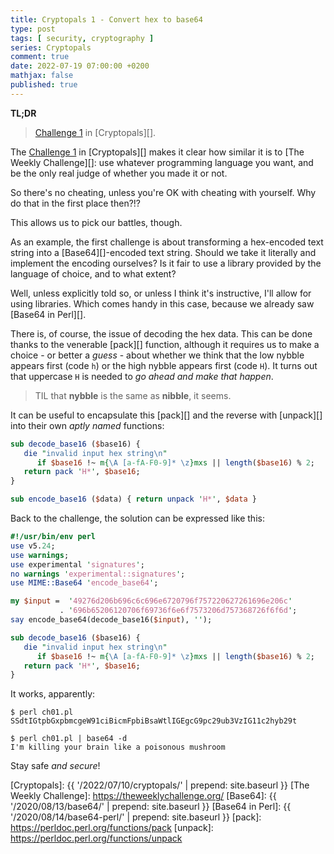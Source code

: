 ```yaml
---
title: Cryptopals 1 - Convert hex to base64
type: post
tags: [ security, cryptography ]
series: Cryptopals
comment: true
date: 2022-07-19 07:00:00 +0200
mathjax: false
published: true
---
```


**TL;DR**

> [Challenge 1][] in [Cryptopals][].

The [Challenge 1][] in [Cryptopals][] makes it clear how similar it is
to [The Weekly Challenge][]: use whatever programming language you want,
and be the only real judge of whether you made it or not.

So there's no cheating, unless you're OK with cheating with yourself.
Why do that in the first place then?!?

This allows us to pick our battles, though.

As an example, the first challenge is about transforming a hex-encoded
text string into a [Base64][]-encoded text string. Should we take it
literally and implement the encoding ourselves? Is it fair to use a
library provided by the language of choice, and to what extent?

Well, unless explicitly told so, or unless I think it's instructive,
I'll allow for using libraries. Which comes handy in this case, because
we already saw [Base64 in Perl][].

There is, of course, the issue of decoding the hex data. This can be
done thanks to the venerable [pack][] function, although it requires us
to make a choice - or better a *guess* - about whether we think that the
low nybble appears first (code `h`) or the high nybble appears first
(code `H`). It turns out that uppercase `H` is needed to *go ahead and
make that happen*.

> TIL that **nybble** is the same as **nibble**, it seems.

It can be useful to encapsulate this [pack][] and the reverse with
[unpack][] into their own *aptly named* functions:

```perl
sub decode_base16 ($base16) {
   die "invalid input hex string\n"
      if $base16 !~ m{\A [a-fA-F0-9]* \z}mxs || length($base16) % 2;
   return pack 'H*', $base16;
}

sub encode_base16 ($data) { return unpack 'H*', $data }
```

Back to the challenge, the solution can be expressed like this:

```perl
#!/usr/bin/env perl
use v5.24;
use warnings;
use experimental 'signatures';
no warnings 'experimental::signatures';
use MIME::Base64 'encode_base64';

my $input =  '49276d206b696c6c696e6720796f757220627261696e206c'
           . '696b65206120706f69736f6e6f7573206d757368726f6f6d';
say encode_base64(decode_base16($input), '');

sub decode_base16 ($base16) {
   die "invalid input hex string\n"
      if $base16 !~ m{\A [a-fA-F0-9]* \z}mxs || length($base16) % 2;
   return pack 'H*', $base16;
}
```

It works, apparently:

```
$ perl ch01.pl 
SSdtIGtpbGxpbmcgeW91ciBicmFpbiBsaWtlIGEgcG9pc29ub3VzIG11c2hyb29t

$ perl ch01.pl | base64 -d
I'm killing your brain like a poisonous mushroom
```

Stay safe *and secure*!

[Perl]: https://www.perl.org/
[Challenge 1]: https://cryptopals.com/sets/1/challenges/1
[Cryptopals]: {{ '/2022/07/10/cryptopals/' | prepend: site.baseurl }}
[The Weekly Challenge]: https://theweeklychallenge.org/
[Base64]: {{ '/2020/08/13/base64/' | prepend: site.baseurl }}
[Base64 in Perl]: {{ '/2020/08/14/base64-perl/' | prepend: site.baseurl }}
[pack]: https://perldoc.perl.org/functions/pack
[unpack]: https://perldoc.perl.org/functions/unpack
